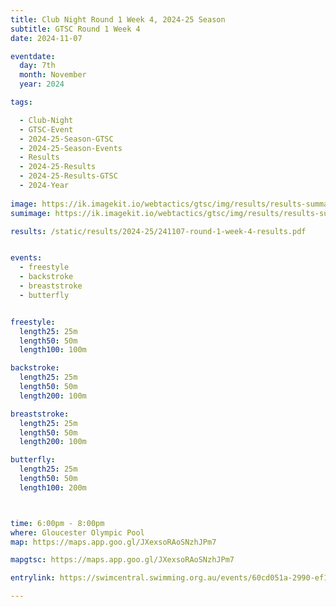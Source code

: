```yaml
---
title: Club Night Round 1 Week 4, 2024-25 Season
subtitle: GTSC Round 1 Week 4
date: 2024-11-07

eventdate:
  day: 7th
  month: November
  year: 2024

tags:

  - Club-Night
  - GTSC-Event
  - 2024-25-Season-GTSC
  - 2024-25-Season-Events
  - Results
  - 2024-25-Results
  - 2024-25-Results-GTSC
  - 2024-Year
  
image: https://ik.imagekit.io/webtactics/gtsc/img/results/results-summary-4.jpg
sumimage: https://ik.imagekit.io/webtactics/gtsc/img/results/results-summary-4.jpg

results: /static/results/2024-25/241107-round-1-week-4-results.pdf


events:
  - freestyle
  - backstroke
  - breaststroke
  - butterfly


freestyle:
  length25: 25m
  length50: 50m
  length100: 100m

backstroke:
  length25: 25m
  length50: 50m
  length200: 100m

breaststroke:
  length25: 25m
  length50: 50m
  length200: 100m

butterfly:
  length25: 25m
  length50: 50m
  length100: 200m



time: 6:00pm - 8:00pm
where: Gloucester Olympic Pool
map: https://maps.app.goo.gl/JXexsoRAoSNzhJPm7

mapgtsc: https://maps.app.goo.gl/JXexsoRAoSNzhJPm7

entrylink: https://swimcentral.swimming.org.au/events/60cd051a-2990-ef11-8a6a-000d3ad07ecc/nominations

---
```





